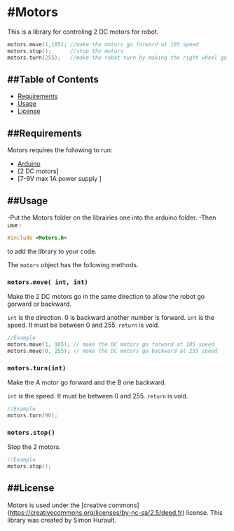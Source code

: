 #Motors
==========

This is a library for controling 2 DC motors for robot.

```cpp
motors.move(1,105); //make the motors go forward at 105 speed
motors.stop();      //stop the motors
motors.turn(255);   //make the robot turn by making the right wheel go frontward and the left wheel go backward at 255 speed
```

##Table of Contents
-----------------

  * [Requirements](#requirements)
  * [Usage](#usage)
  * [License](#license)


##Requirements
------------

Motors requires the following to run:

  * [Arduino](https://www.arduino.cc/)
  * [2 DC motors] 
  * [7-9V max 1A power supply ]
  
  
##Usage
-----

-Put the Motors folder on the librairies one into the arduino folder.
-Then use :

```cpp
#include <Motors.h>
```
to add the library to your code.


The `motors` object has the following methods.

### `motors.move( int, int)`

Make the 2 DC motors go in the same direction to allow the robot go gorward or backward.

`int` is the direction. 0 is backward another number is forward.
`int` is the speed. It must be between 0 and 255.
`return` is void.

```cpp
//Example
motors.move(1, 105); // make the DC motors go forward at 105 speed
motors.move(0, 255); // make the DC motors go backward at 255 speed
```

### `motors.turn(int)`

Make the A motor go forward and the B one backward.

`int` is the speed. It must be between 0 and 255.
`return` is void.

```cpp
//Example
motors.turn(90);
```

### `motors.stop()`

Stop the 2 motors.

```cpp
//Example
motors.stop();
```

##License
-------

Motors is used under the [creative commons] (https://creativecommons.org/licenses/by-nc-sa/2.5/deed.fr) license.
This library was created by Simon Hurault.



